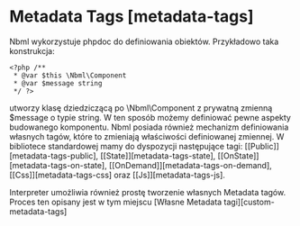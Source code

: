 # Metadata Tags [metadata-tags]

Nbml wykorzystuje phpdoc do definiowania obiektów. Przykładowo taka konstrukcja:

	<?php /**
	 * @var $this \Nbml\Component
	 * @var $message string
	 */ ?>

utworzy klasę dziedziczącą po \Nbml\Component z prywatną zmienną $message o typie string. W ten sposób możemy definiować pewne aspekty budowanego komponentu.
Nbml posiada również mechanizm definiowania własnych tagów, które to zmieniają właściwości definiowanej zmiennej.
W bibliotece standardowej mamy do dyspozycji następujące tagi: [\[Public\]][metadata-tags-public],
[\[State\]][metadata-tags-state], [\[OnState\]][metadata-tags-on-state],
[\[OnDemand\]][metadata-tags-on-demand], [\[Css\]][metadata-tags-css] oraz [\[Js\]][metadata-tags-js].

Interpreter umożliwia również prostę tworzenie własnych Metadata tagów.
Proces ten opisany jest w tym miejscu [Własne Metadata tagi][custom-metadata-tags]